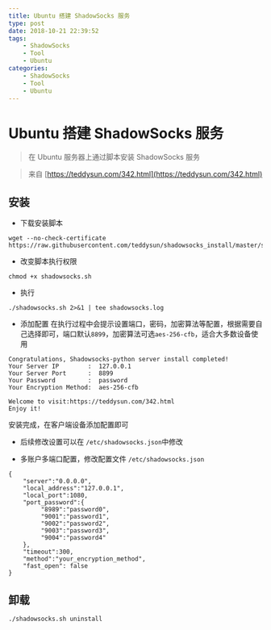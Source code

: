 ```yaml
---
title: Ubuntu 搭建 ShadowSocks 服务
type: post
date: 2018-10-21 22:39:52
tags:
    - ShadowSocks
    - Tool
    - Ubuntu
categories: 
    - ShadowSocks
    - Tool
    - Ubuntu
---
```



# Ubuntu 搭建 ShadowSocks 服务

> 在 Ubuntu 服务器上通过脚本安装 ShadowSocks 服务

> 来自 [https://teddysun.com/342.html](https://teddysun.com/342.html)

## 安装 

- 下载安装脚本 

```
wget --no-check-certificate  https://raw.githubusercontent.com/teddysun/shadowsocks_install/master/shadowsocks.sh
```

- 改变脚本执行权限 

```
chmod +x shadowsocks.sh
```

- 执行 

```
./shadowsocks.sh 2>&1 | tee shadowsocks.log
```

- 添加配置 
在执行过程中会提示设置端口，密码，加密算法等配置，根据需要自己选择即可，端口默认`8899`，加密算法可选`aes-256-cfb`，适合大多数设备使用

```
Congratulations, Shadowsocks-python server install completed!
Your Server IP        :  127.0.0.1
Your Server Port      :  8899
Your Password         :  password
Your Encryption Method:  aes-256-cfb

Welcome to visit:https://teddysun.com/342.html
Enjoy it!
```
安装完成，在客户端设备添加配置即可

- 后续修改设置可以在 `/etc/shadowsocks.json`中修改

- 多账户多端口配置，修改配置文件 `/etc/shadowsocks.json`

```
{
    "server":"0.0.0.0",
    "local_address":"127.0.0.1",
    "local_port":1080,
    "port_password":{
         "8989":"password0",
         "9001":"password1",
         "9002":"password2",
         "9003":"password3",
         "9004":"password4"
    },
    "timeout":300,
    "method":"your_encryption_method",
    "fast_open": false
}
```

## 卸载 

```
./shadowsocks.sh uninstall
```

